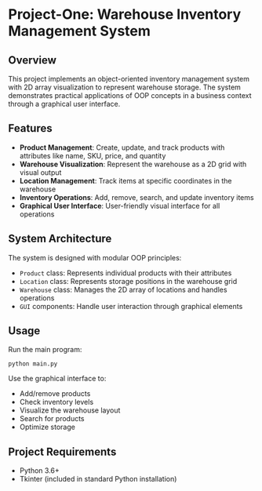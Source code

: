 # Project-One: Warehouse Inventory Management System

## Overview
This project implements an object-oriented inventory management system with 2D array visualization to represent warehouse storage. The system demonstrates practical applications of OOP concepts in a business context through a graphical user interface.

## Features
- **Product Management**: Create, update, and track products with attributes like name, SKU, price, and quantity
- **Warehouse Visualization**: Represent the warehouse as a 2D grid with visual output
- **Location Management**: Track items at specific coordinates in the warehouse
- **Inventory Operations**: Add, remove, search, and update inventory items
- **Graphical User Interface**: User-friendly visual interface for all operations

## System Architecture
The system is designed with modular OOP principles:
- `Product` class: Represents individual products with their attributes
- `Location` class: Represents storage positions in the warehouse grid
- `Warehouse` class: Manages the 2D array of locations and handles operations
- `GUI` components: Handle user interaction through graphical elements

## Usage
Run the main program:
```
python main.py
```

Use the graphical interface to:
- Add/remove products
- Check inventory levels
- Visualize the warehouse layout
- Search for products
- Optimize storage

## Project Requirements
- Python 3.6+
- Tkinter (included in standard Python installation)
